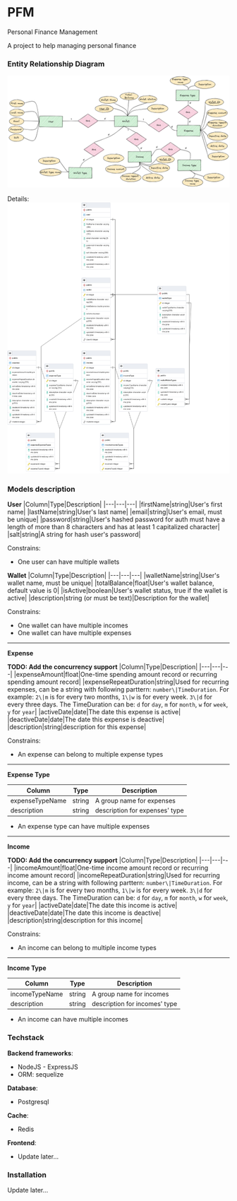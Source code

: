 # PFM

Personal Finance Management

A project to help managing personal finance

### Entity Relationship Diagram

<img src="./assets/PFM_ERD.png">

Details:
<img src="./assets/PFM_ERD_POSTGRES.png">

### Models description 

**User**
|Column|Type|Description|
|---|---|---|
|firstName|string|User's first name|
|lastName|string|User's last name|
|email|string|User's email, must be unique|
|password|string|User's hashed password for auth must have a length of more than 8 characters and has at least 1 capitalized character|
|salt|string|A string for hash user's password|

Constrains:
- One user can have multiple wallets

**Wallet**
|Column|Type|Description|
|---|---|---|
|walletName|string|User's wallet name, must be unique|
|totalBalance|float|User's wallet balance, default value is 0|
|isActive|boolean|User's wallet status, true if the wallet is active|
|description|string (or must be text)|Description for the wallet|


Constrains:
- One wallet can have multiple incomes
- One wallet can have multiple expenses 

---

**Expense**

**TODO: Add the concurrency support**
|Column|Type|Description|
|---|---|---|
|expenseAmount|float|One-time spending amount record or recurring spending amount record|
|expenseRepeatDuration|string|Used for recurring expenses, can be a string with following parttern: `number\|TimeDuration`. For example: `2\|m` is for every two months, `1\|w` is for every week. `3\|d` for every three days. The TimeDuration can be: `d` for `day`, `m` for `month`, `w` for `week`, `y` for `year`|
|activeDate|date|The date this expense is active|
|deactiveDate|date|The date this expense is deactive|
|description|string|description for this expense| 

Constrains:
- An expense can belong to multiple expense types

---

**Expense Type**

|Column|Type|Description|
|---|---|---|
|expenseTypeName|string|A group name for expenses|
|description|string|description for expenses' type|

- An expense type can have multiple expenses 

---
**Income**

**TODO: Add the concurrency support**
|Column|Type|Description|
|---|---|---|
|incomeAmount|float|One-time income amount record or recurring income amount record|
|incomeRepeatDuration|string|Used for recurring income, can be a string with following parttern: `number\|TimeDuration`. For example: `2\|m` is for every two months, `1\|w` is for every week. `3\|d` for every three days. The TimeDuration can be: `d` for `day`, `m` for `month`, `w` for `week`, `y` for `year`|
|activeDate|date|The date this income is active|
|deactiveDate|date|The date this income is deactive|
|description|string|description for this income| 


Constrains:
- An income can belong to multiple income types

---

**Income Type**

|Column|Type|Description|
|---|---|---|
|incomeTypeName|string|A group name for incomes|
|description|string|description for incomes' type|

- An income can have multiple incomes 


### Techstack

**Backend frameworks**:

- NodeJS - ExpressJS
- ORM: sequelize

**Database**:

- Postgresql

**Cache**:

- Redis

**Frontend**:

- Update later...

### Installation

Update later...
